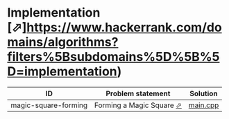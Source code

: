 # Implementation [⬀]https://www.hackerrank.com/domains/algorithms?filters%5Bsubdomains%5D%5B%5D=implementation)


| ID                   | Problem statement                                                                      | Solution                                  |
|----------------------|----------------------------------------------------------------------------------------|-------------------------------------------|
| magic-square-forming | Forming a Magic Square [⬀](https://www.hackerrank.com/challenges/magic-square-forming) | [main.cpp](magic-square-forming/main.cpp) |

